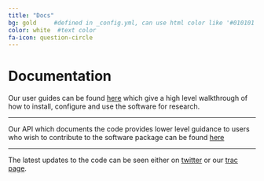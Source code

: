 ```yaml
---
title: "Docs"
bg: gold     #defined in _config.yml, can use html color like '#010101'
color: white  #text color
fa-icon: question-circle
---
```


# Documentation

Our user guides can be found [here](http://www.geos.ed.ac.uk/~smudd/LSDTT_docs/html/index.html) which give a high level walkthrough of how to
install, configure and use the software for research.

****

Our API which documents the code provides lower level guidance to users who wish to contribute 
to the software package can be found [here](http://www.geos.ed.ac.uk/~s0675405/LSD_Docs/index.html)


****

The latest updates to the code can be seen either on [twitter](https://twitter.com/LSDTopoToolbox) or our
[trac page](https://sourced.ecdf.ed.ac.uk/projects/geos/LSD_devel/timeline).
